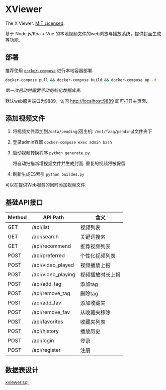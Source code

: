 # XViewer

The X Viewer. [MIT Licensed](LICENSE).

基于 Node.js/Koa + Vue 的本地视频文件的web浏览与播放系统，提供封面生成等功能.

## 部署

推荐使用 [`docker-compose`](https://docs.docker.com/compose/) 进行本地容器部署.

```bash
docker-compose pull && docker-compose build && docker-compose up -d
```

*第一次启动时需要手动初始化数据库表.*

默认web服务端口为9889，访问 [http://localhost:9889](http://localhost:9889) 即可打开主页面.

## 添加视频文件

1. 将视频文件添加到`/data/pending`(宿主机: `/mnt/faaq/pending`)文件夹下

2. 登录admin容器 `docker-compose exec admin bash`

3. 启动视频转换程序 `python generate.py`
    
    将自动扫描新增视频文件并生成封面. 重复的视频将被保留.

4. 刷新生成ES索引 `python buildes.py`

可以在提供Web服务的同时添加视频文件.

## 基础API接口

| Method | API Path | 含义 |
| -- | -- | -- |
| GET | /api/list | 视频列表 |
| GET | /api/search | 关键词搜索 |
| GET | /api/recommend | 推荐视频列表 |
| POST | /api/preferred | 个性化视频列表 |
| POST | /api/video_played | 视频播放上报 |
| POST | /api/video_playing | 视频播放时长上报 |
| POST | /api/add_tag | 添加tag |
| POST | /api/remove_tag | 删除tag |
| POST | /api/add_fav | 添加收藏夹 |
| POST | /api/remove_fav | 从收藏夹移除 |
| POST | /api/favorites | 收藏夹列表 |
| POST | /api/history | 播放历史 |
| POST | /api/login | 登录 |
| POST | /api/register | 注册 |


## 数据表设计

[xviewer.sql](design/xviewer.sql)
